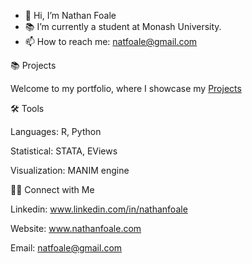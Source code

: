 - 👋 Hi, I’m Nathan Foale
- 📚 I’m currently a student at Monash University.
- 📫 How to reach me: natfoale@gmail.com

📚 Projects

Welcome to my portfolio, where I showcase my [Projects](https://github.com/nathanfoale/Portfolio/tree/main)

🛠️ Tools

Languages: R, Python

Statistical: STATA, EViews

Visualization: MANIM engine

👋🏻 Connect with Me

Linkedin: www.linkedin.com/in/nathanfoale

Website: www.nathanfoale.com

Email: natfoale@gmail.com
<!---
nathanfoale/nathanfoale is a ✨ special ✨ repository because its `README.md` (this file) appears on your GitHub profile.
You can click the Preview link to take a look at your changes.
--->
